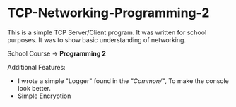 # TCP-Networking-Programming-2

This is a simple TCP Server/Client program. It was written for school purposes. It was to show basic understanding of networking.

School Course -> <b>Programming 2</b>

Additional Features:
- I wrote a simple "Logger" found in the <em>"Common/"</em>, To make the console look better.
- Simple Encryption
